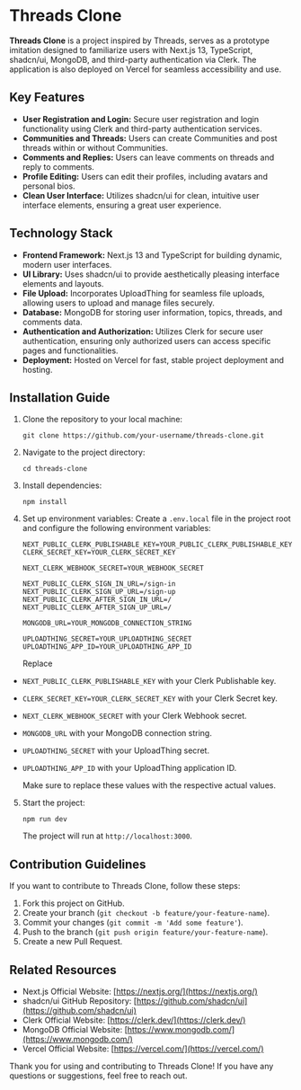 # Threads Clone

**Threads Clone** is a project inspired by Threads, serves as a prototype imitation designed to familiarize users with Next.js 13, TypeScript, shadcn/ui, MongoDB, and third-party authentication via Clerk. The application is also deployed on Vercel for seamless accessibility and use.

## Key Features

- **User Registration and Login:** Secure user registration and login functionality using Clerk and third-party authentication services.
- **Communities and Threads:** Users can create Communities and post threads within or without Communities.
- **Comments and Replies:** Users can leave comments on threads and reply to comments.
- **Profile Editing:** Users can edit their profiles, including avatars and personal bios.
- **Clean User Interface:** Utilizes shadcn/ui for clean, intuitive user interface elements, ensuring a great user experience.

## Technology Stack

- **Frontend Framework:** Next.js 13 and TypeScript for building dynamic, modern user interfaces.
- **UI Library:** Uses shadcn/ui to provide aesthetically pleasing interface elements and layouts.
- **File Upload:** Incorporates UploadThing for seamless file uploads, allowing users to upload and manage files securely.
- **Database:** MongoDB for storing user information, topics, threads, and comments data.
- **Authentication and Authorization:** Utilizes Clerk for secure user authentication, ensuring only authorized users can access specific pages and functionalities.
- **Deployment:** Hosted on Vercel for fast, stable project deployment and hosting.

## Installation Guide

1. Clone the repository to your local machine:

   ```
   git clone https://github.com/your-username/threads-clone.git
   ```

2. Navigate to the project directory:

   ```
   cd threads-clone
   ```

3. Install dependencies:

   ```
   npm install
   ```

4. Set up environment variables: Create a `.env.local` file in the project root and configure the following environment variables:

   ```
   NEXT_PUBLIC_CLERK_PUBLISHABLE_KEY=YOUR_PUBLIC_CLERK_PUBLISHABLE_KEY
   CLERK_SECRET_KEY=YOUR_CLERK_SECRET_KEY

   NEXT_CLERK_WEBHOOK_SECRET=YOUR_WEBHOOK_SECRET

   NEXT_PUBLIC_CLERK_SIGN_IN_URL=/sign-in
   NEXT_PUBLIC_CLERK_SIGN_UP_URL=/sign-up
   NEXT_PUBLIC_CLERK_AFTER_SIGN_IN_URL=/
   NEXT_PUBLIC_CLERK_AFTER_SIGN_UP_URL=/

   MONGODB_URL=YOUR_MONGODB_CONNECTION_STRING

   UPLOADTHING_SECRET=YOUR_UPLOADTHING_SECRET
   UPLOADTHING_APP_ID=YOUR_UPLOADTHING_APP_ID
   ```

   Replace

- `NEXT_PUBLIC_CLERK_PUBLISHABLE_KEY` with your Clerk Publishable key.
- `CLERK_SECRET_KEY=YOUR_CLERK_SECRET_KEY` with your Clerk Secret key.
- `NEXT_CLERK_WEBHOOK_SECRET` with your Clerk Webhook secret.
- `MONGODB_URL` with your MongoDB connection string.
- `UPLOADTHING_SECRET` with your UploadThing secret.
- `UPLOADTHING_APP_ID` with your UploadThing application ID.

  Make sure to replace these values with the respective actual values.

5. Start the project:

   ```
   npm run dev
   ```

   The project will run at `http://localhost:3000`.

## Contribution Guidelines

If you want to contribute to Threads Clone, follow these steps:

1. Fork this project on GitHub.
2. Create your branch (`git checkout -b feature/your-feature-name`).
3. Commit your changes (`git commit -m 'Add some feature'`).
4. Push to the branch (`git push origin feature/your-feature-name`).
5. Create a new Pull Request.

## Related Resources

- Next.js Official Website: [https://nextjs.org/](https://nextjs.org/)
- shadcn/ui GitHub Repository: [https://github.com/shadcn/ui](https://github.com/shadcn/ui)
- Clerk Official Website: [https://clerk.dev/](https://clerk.dev/)
- MongoDB Official Website: [https://www.mongodb.com/](https://www.mongodb.com/)
- Vercel Official Website: [https://vercel.com/](https://vercel.com/)

Thank you for using and contributing to Threads Clone! If you have any questions or suggestions, feel free to reach out.
